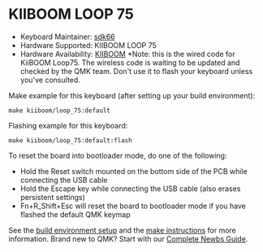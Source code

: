 # KIIBOOM LOOP 75

* Keyboard Maintainer: [sdk66](https://github.com/sdk66)
* Hardware Supported: KIIBOOM LOOP 75
* Hardware Availability: [KIIBOOM](https://www.KIIBOOM.com)
*Note: this is the wired code for KiiBOOM Loop75. The wireless code is waiting to be updated and checked by the QMK team. Don't use it to flash your keyboard unless you've consulted. 

Make example for this keyboard (after setting up your build environment):

    make kiiboom/loop_75:default
        
Flashing example for this keyboard:

    make kiiboom/loop_75:default:flash

To reset the board into bootloader mode, do one of the following:

* Hold the Reset switch mounted on the bottom side of the PCB while connecting the USB cable
* Hold the Escape key while connecting the USB cable (also erases persistent settings)
* Fn+R_Shift+Esc will reset the board to bootloader mode if you have flashed the default QMK keymap

See the [build environment setup](https://docs.qmk.fm/#/getting_started_build_tools) and the [make instructions](https://docs.qmk.fm/#/getting_started_make_guide) for more information. Brand new to QMK? Start with our [Complete Newbs Guide](https://docs.qmk.fm/#/newbs).
